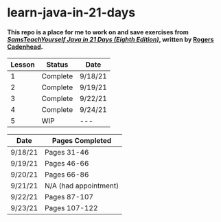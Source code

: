 # learn-java-in-21-days

#### This repo is a place for me to work on and save exercises from [_SamsTeachYourself Java in 21 Days (Eighth Edition)_](https://www.amazon.com/exec/obidos/ISBN=0672337959/), written by [Rogers Cadenhead](https://workbench.cadenhead.org/bio).

| Lesson | Status | Date |
| --- | --- | --- |
| 1 | Complete | 9/18/21 |
| 2 | Complete | 9/19/21 |
| 3 | Complete | 9/22/21 |
| 4 | Complete | 9/24/21 |
| 5 | WIP | --- |

| Date | Pages Completed |
| --- | --- |
| 9/18/21 | Pages 31-46 |
| 9/19/21 | Pages 46-66 |
| 9/20/21 | Pages 66-86 |
| 9/21/21 | N/A (had appointment) |
| 9/22/21 | Pages 87-107 |
| 9/23/21 | Pages 107-122 | 